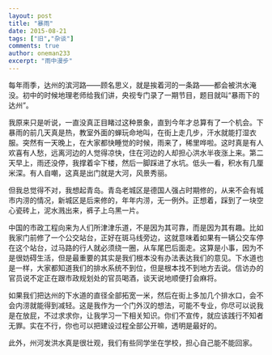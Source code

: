 ```yaml
---
layout: post
title: "暴雨"
date: 2015-08-21
tags: ["旧","杂谈"]
comments: true
author: oneman233
excerpt: "雨中漫步"
---
```


每年雨季，达州的滨河路——顾名思义，就是挨着河的一条路——都会被洪水淹没。初中的时候地理老师给我们讲，央视专门录了一期节目，题目就叫“暴雨下的达州”。

我原来只是听说，一直没真正目睹过这种景象，直到今年才总算有了一个机会。下暴雨的前几天真是热，教室外面的蝉玩命地叫，在街上走几步，汗水就能打湿衣服。突然有一天晚上，在大家都快睡觉的时候，雨来了，稀里哗啦。这时真是有人欢喜有人愁，远离河边的人觉得凉快，住在河边的人却担心洪水半夜涨上来。第二天早上，雨还没停，我撑着伞下楼，然后一脚踩进了水坑。低头一看，积水有几厘米深。有人自嘲，这真是出门就是大河，风景秀丽。

但我总觉得不对，我想起青岛。青岛老城区是德国人强占时期修的，从来不会有城市内涝的情况，新城区是后来修的，年年内涝，无一例外。正想着，踩到了一块空心瓷砖上，泥水溅出来，裤子上乌黑一片。

中国的市政工程向来为人们所津津乐道，不是因为其可靠，而是因为其有趣。比如我家门前修了一个公交站台，正好在斑马线旁边，这就意味着如果有一辆公交车停在这个站台，过马路的行人就必须绕一圈，从车尾巴后面走。这算是小事，因为不是很妨碍生活，但是最重要的其实是我们根本没有办法表达我们的意见。下水道也是一样，大家都知道我们的排水系统不到位，但是根本找不到地方去说。信访办的官员说不定正在跟市政规划处的官员喝酒，谈天说地顺便打会麻将。

如果我们把达州的下水道的直径全部拓宽一米，然后在街上多加几个排水口，会不会内涝就能得到减轻。这是我作为一个门外汉的想法，可能不专业，你尽可以说我是在放屁，不过求求你，让我学习一下相关知识。你们不宣传，就应该践行不知者无罪。实在不行，你也可以把建设过程全部公开嘛，透明是最好的。

此外，州河发洪水真是很壮观，我们有些同学坐在学校，担心自己能不能回家。